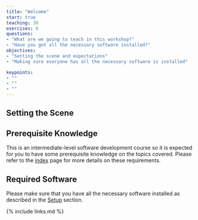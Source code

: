 ```yaml
---
title: "Welcome"
start: true
teaching: 30
exercises: 0
questions:
- "What are we going to teach in this workshop?"
- "Have you got all the necessary software installed?"
objectives:
- "Setting the scene and expectations"
- "Making sure everyone has all the necessary software is installed"

keypoints:
- ""
- ""
- ""
---
```

## Setting the Scene

## Prerequisite Knowledge
This is an intermediate-level software development course so it is expected for you to have some prerequisite knowledge
on the topics covered. 
Please refer to the [index](/index.html) page for more details on these requirements. 



## Required Software
Please make sure that you have all the necessary software installed as described in the [Setup](/setup.html) section.

{% include links.md %}
